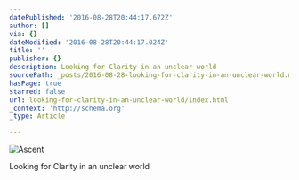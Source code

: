 ```yaml
---
datePublished: '2016-08-28T20:44:17.672Z'
author: []
via: {}
dateModified: '2016-08-28T20:44:17.024Z'
title: ''
publisher: {}
description: Looking for Clarity in an unclear world
sourcePath: _posts/2016-08-28-looking-for-clarity-in-an-unclear-world.md
hasPage: true
starred: false
url: looking-for-clarity-in-an-unclear-world/index.html
_context: 'http://schema.org'
_type: Article

---
```

![Ascent](https://the-grid-user-content.s3-us-west-2.amazonaws.com/d03805ff-bef0-4c6b-bb04-8fc8544e5d1c.jpg)

Looking for Clarity in an unclear world